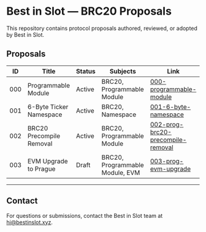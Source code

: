 # Best in Slot — BRC20 Proposals

This repository contains protocol proposals authored, reviewed, or adopted by Best in Slot.

## Proposals

| ID      | Title                                | Status    | Subjects              | Link                                      |
|---------|--------------------------------------|-----------|------------------------|-------------------------------------------|
| 000    | Programmable Module | Active     | BRC20, Programmable Module       | [000-programmable-module](000-programmable-module/index.md) |
| 001    | 6-Byte Ticker Namespace | Active     | BRC20, Namespace       | [001-6-byte-namespace](001-6-byte-namespace/index.md) |
| 002    | BRC20 Precompile Removal | Active     | BRC20, Programmable Module        | [002-prog-brc20-precompile-removal](002-prog-brc20-precompile-removal/index.md) |
| 003    | EVM Upgrade to Prague | Draft     | BRC20, Programmable Module, EVM        | [003-prog-evm-upgrade](003-prog-evm-upgrade/index.md) |
---

## Contact

For questions or submissions, contact the Best in Slot team at hi@bestinslot.xyz.
